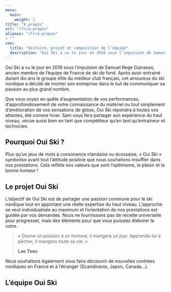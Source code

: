 ```yaml
---
menu:
  main:
    weight: 2
title: "A propos"
url: "/fr/a-propos"
aliases: "/fr/à-propos"
- ""
seo:
  title: "Histoire, projet et composition de l'équipe"
  description: "Oui Ski a vu le jour en 2018 sous l’impulsion de Samuel Rege Gianasso, ancien membre de l’équipe de France de ski de fond. Après avoir entrainé durant dix ans le groupe élite du meilleur club français, cet amoureux du ski nordique a décidé de monter son entreprise dans le but de communiquer sa passion au plus grand nombre."
---
```

Oui Ski a vu le jour en 2018 sous l’impulsion de Samuel Rege Gianasso, ancien membre de l’équipe de France de ski de fond. Après avoir entrainé durant dix ans le groupe élite du meilleur club français, cet amoureux du ski nordique a décidé de monter son entreprise dans le but de communiquer sa passion au plus grand nombre.

Que vous soyez en quête d’augmentation de vos performances, d’approfondissement de votre connaissance du matériel ou tout simplement d’amélioration de vos sensations de glisse, Oui Ski répondra à toutes vos attentes, été comme hiver. Sam vous fera partager son expérience du haut niveau, vécue aussi bien en tant que compétiteur qu’en tant qu’entraineur et technicien.<!--more-->

## Pourquoi Oui Ski ?

Plus qu’un jeux de mots à consonance irlandaise ou écossaise, « Oui Ski » symbolise avant tout l’attitude positive que nous souhaitons insuffler dans nos prestations. Cela reflète nos valeurs que sont l’optimisme, le plaisir et la bonne humeur !

## Le projet Oui Ski

L’objectif de Oui Ski est de partager une passion commune pour le ski nordique tout en apportant une réelle expertise du haut niveau. L’approche se veut individualisée au maximum et l’orientation de nos prestations est guidée par vos demandes. Nous ne fournissons pas de recette universelle pour progresser, mais des éléments pour que vous puissiez élaborer la votre.

> « Donne un poisson à un homme, il mangera un jour. Apprends-lui à pêcher, il mangera toute sa vie. »
>
> **Lao Tseu**

Nous souhaitons également vous faire découvrir de nouvelles contrées nordiques en France et à l’étranger (Scandinavie, Japon, Canada…).

## L’équipe Oui Ski
